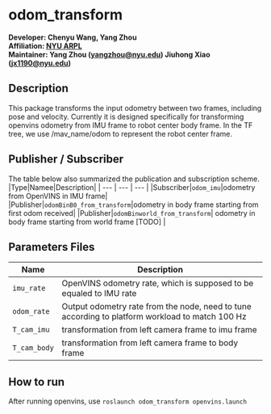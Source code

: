 # odom_transform

**Developer: Chenyu Wang, Yang Zhou<br />
Affiliation: [NYU ARPL](https://wp.nyu.edu/arpl/)<br />
Maintainer: Yang Zhou (yangzhou@nyu.edu) Jiuhong Xiao (jx1190@nyu.edu)<br />**

## Description
This package transforms the input odometry between two frames, including pose and velocity.
Currently it is designed specifically for transforming openvins odometry from IMU frame to robot center body frame.
In the TF tree, we use /mav_name/odom to represent the robot center frame.

## Publisher / Subscriber
The table below also summarized the publication and subscription scheme.
|Type|Namee|Description|
| --- | --- | --- |
|Subscriber|`odom_imu`|odometry from OpenVINS in IMU frame|
|Publisher|`odomBinB0_from_transform`|odometry in body frame starting from first odom received|
|Publisher|`odomBinworld_from_transform`| odometry in body frame starting from world frame [TODO] |


## Parameters Files

|Name|Description|
|---|---|
|`imu_rate`| OpenVINS odometry rate, which is supposed to be equaled to IMU rate | 
|`odom_rate`| Output odometry rate from the node, need to tune according to platform workload to match 100 Hz |
|`T_cam_imu`| transformation from left camera frame to imu frame |
|`T_cam_body`| transformation from left camera frame to body frame |

## How to run

After running openvins, use
``roslaunch odom_transform openvins.launch``


